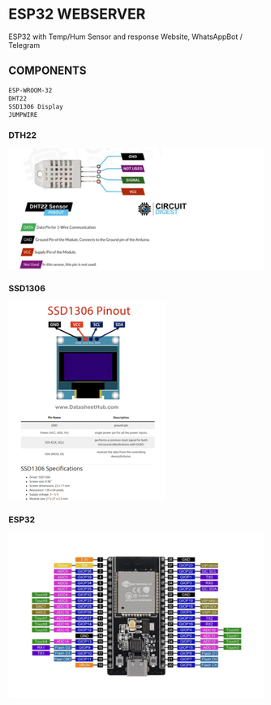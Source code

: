 # ESP32 WEBSERVER
ESP32 with Temp/Hum Sensor and response Website, WhatsAppBot / Telegram

## COMPONENTS
```
ESP-WROOM-32
DHT22
SSD1306 Display
JUMPWIRE
```

### DTH22
![img](/img/dht22.png "DHT22 PINOUT")

### SSD1306
![img](/img/ssd1306.png "SSD1306 I2C PINOUT")

### ESP32
![img](/img/esp32.png "ESP32 PINOUT")